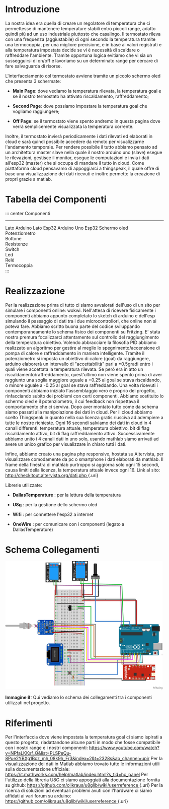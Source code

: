 # Introduzione

La nostra idea era quella di creare un regolatore di temperatura che ci
permettesse di mantenere temperature stabili entro piccoli range, adatto
quindi più ad un uso industriale piuttosto che casalingo. Il termostato
rileva con una frequenza (aggiustabile) di ogni secondo la temperatura
tramite una termocoppia, per una migliore precisione, e in base ai
valori registrati e alla temperatura impostata decide se vi è necessità
di scaldare o raffreddare l'ambiente. Tramite opportuna logica evitiamo
che vi sia un sussegguirsi di on/off e lavoriamo su un determinato range
per cercare di fare salvaguarda di risorse.

L'interfacciamento col termostato avviene tramite un piccolo schermo
oled che presenta 3 schermate:

-   **Main Page**: dove vediamo la temperatura rilevata, la temperatura
    goal e se il nostro termostato ha attivato riscaldamento,
    raffreddamento;

-   **Second Page**: dove possiamo impostare la temperatura goal che
    vogliamo raggiungere;

-   **Off Page**: se il termostato viene spento andremo in questa pagina
    dove verrà semplicemente visualizzata la temperatura corrente.

Inoltre, il termostato invierà periodicamente i dati rilevati ed
elaborati in cloud e sarà quindi possibile accedere da remoto per
visualizzarne l'andamento temporale. Per rendere possibile il tutto
abbiamo pensato ad un architettura master slave nella quale il nostro
arduino uno (slave) esegue le rilevazioni, gestisce il monitor, esegue
le computazioni e invia i dati all'esp32 (master) che si occupa di
mandare il tutto in cloud. Come piattaforma cloud pensavamo di
appoggiarci a thingspeak, il quale offre di base una visualizzazione dei
dati ricevuti e inoltre permette la creazione di propri grazie a matlab.


# Tabella dei Componenti

::: center
  Componenti      
  --------------- ------------
  Lato Arduino    Lato Esp32
  Arduino Uno     Esp32
  Schermo oled    
  Potenziometro   
  Bottone         
  Resistenze      
  Switch          
  Led             
  Relé            
  Termocoppia     
:::

# Realizzazione

Per la realizzazione prima di tutto ci siamo avvalorati dell'uso di un
sito per simulare i componenti online: wokwi. Nell'attesa di ricevere
fisicamente i componenti abbiamo appunto completato lo sketch di arduino
e dell'esp simulando il passaggio di dati tra i due microcontrollori,
che online non si poteva fare. Abbiamo scritto buona parte del codice
sviluppando contemporaneamente lo schema fisico dei componenti su
Fritzing. E' stata nostra premura focalizzarci attentamente sul
controllo del raggiungimento della temperatura obiettivo. Volendo
abbracciare la filosofia PID abbiamo realizzato un algoritmo per gestire
al meglio lo spegnimento/accensione di pompa di calore e raffreddamento
in maniera intelligente. Tramite il potenziometro si imposta un
obiettivo di calore (goal) da raggiungere, arduino elaborerà un
intervallo di "accettabilità" pari a ±0.5gradi entro i quali viene
accettata la temperatura rilevata. Se però era in atto un
riscaldamento/raffreddamento, quest'ultimo non viene spento prima di
aver raggiunto una soglia maggiore uguale a +0.25 al goal se stava
riscaldando, o minore uguale a -0.25 al goal se stava raffreddando. Una
volta ricevuti i componenti abbiamo iniziato l'assemblaggio vero e
proprio del progetto, rinfacciando subito dei problemi con certi
componenti. Abbiamo sostituito lo schermo oled e il potenziometro, il
cui feedback non rispettava il comportamento che ci serviva. Dopo aver
montato tutto come da schema siamo passati alla manipolazione dei dati
in cloud. Per il cloud abbiamo scelto Thingspeak in quanto nella sua
licenza gratis riusciva ad adempiere a tutte le nostre richieste. Ogni
16 secondi salviamo dei dati in cloud in 4 canali differenti:
temperatura attuale, temperatura obiettivo, bit di flag riscaldamento
attivo, bit di flag raffreddamento attivo. Successivamente abbiamo unito
i 4 canali dati in uno solo, usando mathlab siamo arrivati ad avere un
unico grafico per visualizzare in chiaro tutti i dati.

Infine, abbiamo creato una pagina php responsive, hostata su Altervista,
per visualizzare comodamente da pc o smartphone i dati elaborati da
mathlab. Il frame della finestra di mathlab purtroppo si aggiorna solo
ogni 15 secondi, causa limiti della licenza, la temperatura attuale
invece ogni 16. Link al sito:
[http://checkitout.altervista.org/dati.php ](http://checkitout.altervista.org/dati.php ){.uri}



Librerie utilizzate:

-   **DallasTemperature** : per la lettura della temperatura

-   **U8g** : per la gestione dello schermo oled

-   **Wifi** : per connettere l'esp32 a internet

-   **OneWire** : per comunicare con i componenti (legato a
    DallasTemperature)

# Schema Collegamenti 

<img src="image/fritz.png" width="500">


**Immagine 8:** Qui vediamo lo schema dei collegamenti tra i componenti
utilizzati nel progetto.


# Riferimenti 

Per l'interfaccia dove viene impostata la temperatura goal ci siamo
ispirati a questo progetto, riadattandone alcune parti in modo che fosse
compatibile con i nostri range e i nostri componenti:
<https://www.youtube.com/watch?v=NPfaLKKsf_Q&list=PLSPeQu-8Pue2YBXg1Bcz_mh_08k9h_Fr3&index=2&t=2328s&ab_channel=upir>
Per la visualizzazione dei dati in Matlab abbiamo trovato tutte le
informazioni utili sulla documentazione ufficiale:
<https://it.mathworks.com/help/matlab/index.html?s_tid=hc_panel> Per
l'utilizzo della libreria U8G ci siamo appoggiati alla documentazione
fornita su github:
[https://github.com/olikraus/u8glib/wiki/userreference ](https://github.com/olikraus/u8glib/wiki/userreference ){.uri}
Per la ricerca di soluzioni ad eventuali problemi avuti con l'hardware
ci siamo affidati ai vari forum su arduino:
[https://github.com/olikraus/u8glib/wiki/userreference ](https://github.com/olikraus/u8glib/wiki/userreference ){.uri}
